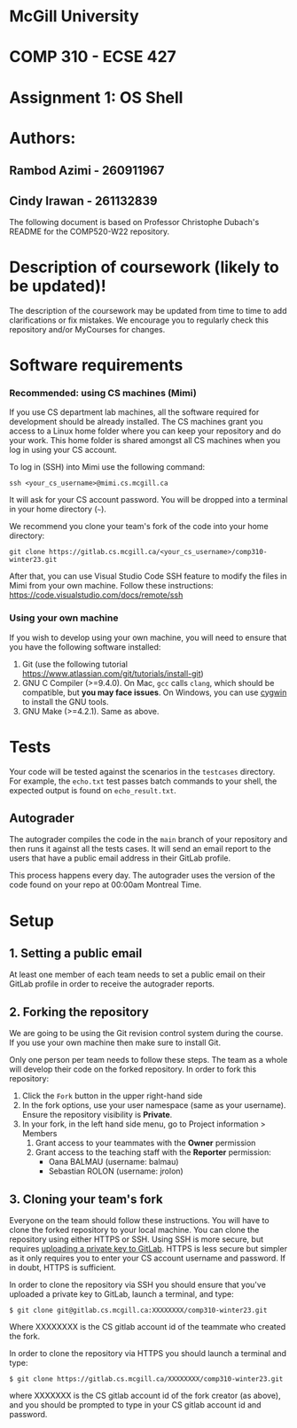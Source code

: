# McGill University

# COMP 310 - ECSE 427

# Assignment 1: OS Shell

# Authors:

## Rambod Azimi - 260911967

## Cindy Irawan - 261132839

The following document is based on Professor Christophe Dubach's README for the COMP520-W22 repository.

# Description of coursework (likely to be updated)! #
The description of the coursework may be updated from time to time to add clarifications or fix mistakes.
We encourage you to regularly check this repository and/or MyCourses for changes.

# Software requirements
### Recommended: using CS machines (Mimi)
If you use CS department lab machines, all the software required for development should be already installed. The CS machines 
grant you access to a Linux home folder where you can keep your repository and do your work. This home folder is shared 
amongst all CS machines when you log in using your CS account.

To log in (SSH) into Mimi use the following command:
```
ssh <your_cs_username>@mimi.cs.mcgill.ca
```

It will ask for your CS account password. You will be dropped into a terminal in your home directory (`~`).

We recommend you clone your team's fork of the code into your home directory:
```
git clone https://gitlab.cs.mcgill.ca/<your_cs_username>/comp310-winter23.git
```

After that, you can use Visual Studio Code SSH feature to modify the files in Mimi from your own machine. Follow these instructions:
https://code.visualstudio.com/docs/remote/ssh

### Using your own machine
If you wish to develop using your own machine, you will need to ensure that you have the following software installed:

1. Git (use the following tutorial https://www.atlassian.com/git/tutorials/install-git)
2. GNU C Compiler (>=9.4.0). On Mac, `gcc` calls `clang`, which should be compatible, but **you may face issues**. On Windows, you can use [cygwin](https://www.cygwin.com/) to install the GNU tools.
3. GNU Make (>=4.2.1). Same as above.

# Tests #
Your code will be tested against the scenarios in the `testcases` directory. For example, the `echo.txt` test passes 
batch commands to your shell, the expected output is found on `echo_result.txt`.

## Autograder
The autograder compiles the code in the `main` branch of your repository and then runs it against all the tests cases. 
It will send an email report to the users that have a public email address in their GitLab profile.

This process happens every day. The autograder uses the version of the code found on your repo at 00:00am Montreal Time.

# Setup #

## 1. Setting a public email
At least one member of each team needs to set a public email on their GitLab profile in order to receive the autograder reports.

## 2. Forking the repository
We are going to be using the Git revision control system during the course.
If you use your own machine then make sure to install Git.

Only one person per team needs to follow these steps. The team as a whole will develop their code on the forked repository. 
In order to fork this repository:

1. Click the `Fork` button in the upper right-hand side
2. In the fork options, use your user namespace (same as your username). Ensure the repository visibility is **Private**.
3. In your fork, in the left hand side menu, go to Project information > Members
   1. Grant access to your teammates with the **Owner** permission
   2. Grant access to the teaching staff with the **Reporter** permission:
      * Oana BALMAU (username: balmau)
      * Sebastian ROLON (username: jrolon)

## 3. Cloning your team's fork
Everyone on the team should follow these instructions. You will have to clone the forked repository to your local machine. 
You can clone the repository using either HTTPS or SSH.
Using SSH is more secure, but requires
[uploading a private key to GitLab](https://docs.gitlab.com/ee/ssh/). HTTPS is less secure but simpler as it only
requires you to enter your CS account username and password. If in doubt, HTTPS is sufficient.

In order to clone the repository via SSH you should ensure that you've uploaded a private key to GitLab, launch a terminal, and type:

```
$ git clone git@gitlab.cs.mcgill.ca:XXXXXXXX/comp310-winter23.git
```

Where XXXXXXXX is the CS gitlab account id of the teammate who created the fork.

In order to clone the repository via HTTPS you should launch a terminal and type:

```
$ git clone https://gitlab.cs.mcgill.ca/XXXXXXXX/comp310-winter23.git
```

where XXXXXXX is the CS gitlab account id of the fork creator (as above), and you should be prompted to type in your CS gitlab account id and password.
